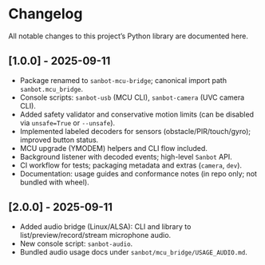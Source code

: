 # Changelog

All notable changes to this project’s Python library are documented here.

## [1.0.0] - 2025-09-11
- Package renamed to `sanbot-mcu-bridge`; canonical import path `sanbot.mcu_bridge`.
- Console scripts: `sanbot-usb` (MCU CLI), `sanbot-camera` (UVC camera CLI).
- Added safety validator and conservative motion limits (can be disabled via `unsafe=True` or `--unsafe`).
- Implemented labeled decoders for sensors (obstacle/PIR/touch/gyro); improved button status.
- MCU upgrade (YMODEM) helpers and CLI flow included.
- Background listener with decoded events; high-level `Sanbot` API.
- CI workflow for tests; packaging metadata and extras (`camera`, `dev`).
- Documentation: usage guides and conformance notes (in repo only; not bundled with wheel).

## [2.0.0] - 2025-09-11
- Added audio bridge (Linux/ALSA): CLI and library to list/preview/record/stream microphone audio.
- New console script: `sanbot-audio`.
- Bundled audio usage docs under `sanbot/mcu_bridge/USAGE_AUDIO.md`.
